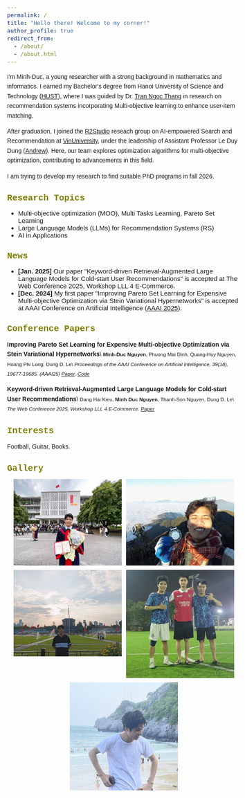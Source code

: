 ```yaml
---
permalink: /
title: "Hello there! Welcome to my corner!"
author_profile: true
redirect_from: 
  - /about/
  - /about.html
---
```

<style>
  body {
    font-family: 'Tahoma', sans-serif; /* Thay đổi phông chữ */
    font-size: 15px; /* Thay đổi cỡ chữ cơ bản */
  }
  
  h1 {
    font-size: 20px; /* Cỡ chữ cho tiêu đề h1 */
    font-family: 'Courier New', serif; /* Phông chữ cho tiêu đề */
  }
  
  h2 {
    font-size: 16px; /* Cỡ chữ cho tiêu đề h2 */
    font-family: 'Courier New', serif;
  }
  
  p {
    font-size: 14px; /* Cỡ chữ cho đoạn văn */
    line-height: 1.6; /* Khoảng cách giữa các dòng */
  }
</style>


I'm Minh-Duc, a young researcher with a strong background in mathematics and informatics. I earned my Bachelor's degree from Hanoi University of Science and Technology ([HUST](https://hust.edu.vn/en/)), where I was guided by Dr. [Tran Ngoc Thang](https://scholar.google.com/citations?user=65LF4RQAAAAJ&hl=en) in research on recommendation systems incorporating Multi-objective learning to enhance user-item matching.

After graduation, I joined the [R2Studio](https://sites.google.com/view/r2studio/home) reseach group on AI-empowered Search and Recommendation at [VinUniversity](https://vinuni.edu.vn/), under the leadership of Assistant Professor Le Duy Dung ([Andrew](https://andrew-dungle.github.io/?fbclid=IwY2xjawJWbyNleHRuA2FlbQIxMAABHdfblmezXXaVy9JlecbrZfTCb6DXYAYjoE_B6RXo9YJjsvjLnH6Roq5Efw_aem_PXBDt10MUt1ozLke85jnQA)). Here, our team explores optimization algorithms for multi-objective optimization, contributing to advancements in this field.

I am trying to develop my research to find suitable PhD programs in fall 2026.

<span style="color: olive    ;">Research Topics </span>
======
* Multi-objective optimization (MOO), Multi Tasks Learning, Pareto Set Learning
* Large Language Models (LLMs) for Recommendation Systems (RS)
* AI in Applications 

<span style="color: olive    ;">News </span>
=====
* **[Jan. 2025]** Our paper "Keyword-driven Retrieval-Augmented Large Language Models for Cold-start User Recommendations" is accepted at The Web Conference 2025, Workshop LLL 4 E-Commerce.
* **[Dec. 2024]** My first paper "Improving Pareto Set Learning for Expensive Multi-objective Optimization via Stein Variational Hypernetworks" is accepted at AAAI Conference on Artificial Intelligence ([AAAI 2025](https://aaai.org/conference/aaai/)).


<span style="color: olive    ;">Conference Papers </span>
======

**Improving Pareto Set Learning for Expensive Multi-objective Optimization via Stein Variational Hypernetworks**\\
<small>**Minh-Duc Nguyen**, Phuong Mai Dinh, Quang-Huy Nguyen, Hoang Phi Long, Dung D. Le\\
_Proceedings of the AAAI Conference on Artificial Intelligence, 39(18), 19677-19685. (AAAI25) [Paper](https://ojs.aaai.org/index.php/AAAI/article/view/34167), [Code](https://github.com/nguyenduc810/SVH-PSL)_ </small>

**Keyword-driven Retrieval-Augmented Large Language Models for Cold-start User Recommendations**\\
<small>Dang Hai Kieu, **Minh Duc Nguyen**, Thanh-Son Nguyen, Dung D. Le\\
_The Web Conference 2025, Workshop LLL 4 E-Commerce. [Paper](https://arxiv.org/pdf/2405.19612)_ </small>

<span style="color: olive    ;">Interests </span>
======
Football, Guitar, Books.

<span style="color: olive;">Gallery</span>
======
<div class="image-gallery" style="display: flex; flex-wrap: wrap; gap: 10px; justify-content: center;">
  <img src="./images/graduation.jpg" alt="Mô tả ảnh 1" style="width: 250px; height: 200px; object-fit: cover;">
  <img src="./images/samu.jpg" alt="Mô tả ảnh 2" style="width: 250px; height: 200px; object-fit: cover;">
  <img src="./images/2_9.jpg" alt="Mô tả ảnh 3" style="width: 250px; height: 200px; object-fit: cover;">
<img src="./images/football.jpg" alt="Mô tả ảnh 3" style="width: 250px; height: 250px; object-fit: cover;">
<img src="./images/sea.jpg" alt="Mô tả ảnh 3" style="width: 250px; height: 250px; object-fit: cover;">

</div>